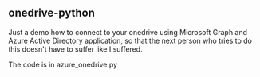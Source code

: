 ## onedrive-python

Just a demo how to connect to your onedrive using Microsoft Graph and Azure Active Directory application, so that the next person who tries to do this doesn't have to suffer like I suffered.

The code is in azure_onedrive.py
